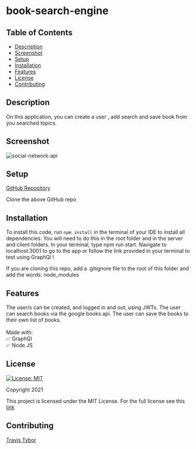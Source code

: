 # book-search-engine

## Table of Contents

* [Description](#description)
* [Screenshot](#screenshot)
* [Setup](#setup)
* [Installation](#installation)
* [Features](#features)
* [License](#license)
* [Contributing](#contributing)

## Description

On this  application, you can create a user , add search and save book from you searched topics. 

## Screenshot
![social-network-api](https://user-images.githubusercontent.com/77369211/148496843-973868f4-4300-4a0b-8483-0c22c5502194.jpg)

## Setup

[GitHub Repository](https://github.com/tygrski/book-search-engine)

Clone the above GitHub repo

## Installation

To install this code, run `npm install` in the terminal of your IDE to install all dependencies. You will need to do this in the root folder and in the server and client folders. In your terminal, type npm run start. Navigate to localhost:3001 to go to the app or follow the link provided in your terminal to test using GraphQl ! 

If you are cloning this repo, add a .gitignore file to the root of this folder and add the words:  node_modules 

## Features

 The user/s can be created, and logged in and out, using JWTs. The user can search books via the google books api. The user can save the books to their own list of books. 
 <br/>
 <br/>
 Made with:<br/>
 ✅ GraphQl<br/>
 ✅ Node JS

## License

[![License: MIT](https://img.shields.io/badge/License-MIT-red.svg)](https://opensource.org/licenses/MIT)

Copyright 2021

This project is licensed under the MIT License. For the full license see this [link](https://opensource.org/licenses/MIT)

## Contributing


[Travis Tybor](https://github.com/tygrski)
